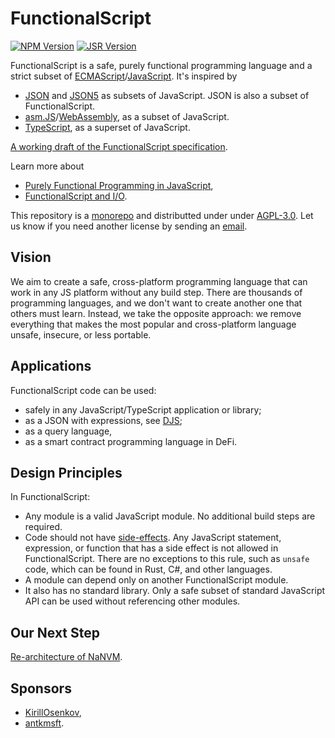 # FunctionalScript

[![NPM Version](https://img.shields.io/npm/v/functionalscript)](https://www.npmjs.com/package/functionalscript)
[![JSR Version](https://img.shields.io/jsr/v/%40functionalscript/functionalscript)](https://jsr.io/@functionalscript/functionalscript)

FunctionalScript is a safe, purely functional programming language and a strict subset of
[ECMAScript](https://en.wikipedia.org/wiki/ECMAScript)/[JavaScript](https://en.wikipedia.org/wiki/JavaScript). It's inspired by

- [JSON](https://en.wikipedia.org/wiki/JSON) and [JSON5](https://json5.org/) as subsets of JavaScript.
  JSON is also a subset of FunctionalScript.
- [asm.JS](https://en.wikipedia.org/wiki/Asm.js)/[WebAssembly](https://en.wikipedia.org/wiki/WebAssembly),
  as a subset of JavaScript.
- [TypeScript](https://en.wikipedia.org/wiki/TypeScript), as a superset of JavaScript.

[A working draft of the FunctionalScript specification](./issues/lang/README.md).

Learn more about
- [Purely Functional Programming in JavaScript](https://blog.bitsrc.io/purely-functional-programming-in-javascript-91114b1b2dff?sk=5f7132e56902f38fcf4c6164bfa681ed),
- [FunctionalScript and I/O](https://medium.com/@sergeyshandar/functionalscript-5cf817345376?sk=30b32189a81d1a2dad16c2244f32328d).

This repository is a [monorepo](https://en.wikipedia.org/wiki/Monorepo) and distributted under under [AGPL-3.0](https://www.gnu.org/licenses/agpl-3.0.en.html#license-text). Let us know if you need another license by sending an [email](mailto:sergey.oss@proton.me).

## Vision

We aim to create a safe, cross-platform programming language that can work in any JS platform without any build step. There are thousands of programming languages, and we don't want to create another one that others must learn. Instead, we take the opposite approach: we remove everything that makes the most popular and cross-platform language unsafe, insecure, or less portable.

## Applications

FunctionalScript code can be used:

- safely in any JavaScript/TypeScript application or library;
- as a JSON with expressions, see [DJS](https://medium.com/@sasha.gil/bridging-the-gap-from-json-to-javascript-without-dsls-fee273573f1b);
- as a query language,
- as a smart contract programming language in DeFi.

## Design Principles

In FunctionalScript:

- Any module is a valid JavaScript module. No additional build steps are required.
- Code should not have [side-effects](https://en.wikipedia.org/wiki/Side_effect_(computer_science)). Any JavaScript statement, expression, or function that has a side effect is not allowed in FunctionalScript. There are no exceptions to this rule, such as `unsafe` code, which can be found in Rust, C#, and other languages.
- A module can depend only on another FunctionalScript module.
- It also has no standard library. Only a safe subset of standard JavaScript API can be used without referencing other modules.

## Our Next Step

[Re-architecture of NaNVM](https://medium.com/@sergeyshandar/nanvm-re-architecture-8097f766ec1c?sk=d14ec1daf73ac5442f12ce20b2bc037a).

## Sponsors

- [KirillOsenkov](https://github.com/KirillOsenkov),
- [antkmsft](https://github.com/antkmsft).
